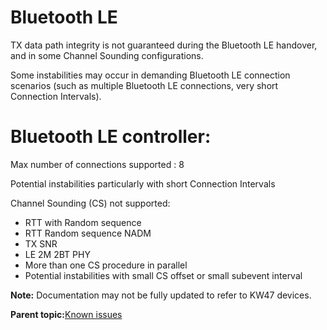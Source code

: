 # Bluetooth LE 

TX data path integrity is not guaranteed during the Bluetooth LE handover, and in some Channel Sounding configurations.

Some instabilities may occur in demanding Bluetooth LE connection scenarios \(such as multiple Bluetooth LE connections, very short Connection Intervals\).

#   Bluetooth LE controller:

Max number of connections supported : 8

Potential instabilities particularly with short Connection Intervals

Channel Sounding (CS) not supported: 
-	RTT with Random sequence
-	RTT Random sequence NADM
-   TX SNR
-   LE 2M 2BT PHY
-	More than one CS procedure in parallel
-   Potential instabilities with small CS offset or small subevent interval

**Note:** Documentation may not be fully updated to refer to KW47 devices.

**Parent topic:**[Known issues](../topics/known_issues.md)

